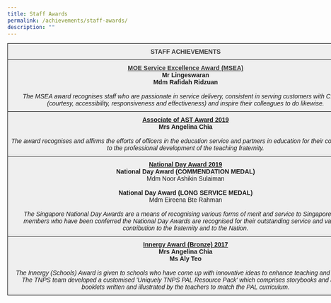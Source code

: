```yaml
---
title: Staff Awards
permalink: /achievements/staff-awards/
description: ""
---
```

<style type="text/css">
.tg  {border-collapse:collapse;border-spacing:0;margin:0px auto;}
.tg td{border-color:black;border-style:solid;border-width:1px;font-family:Arial, sans-serif;font-size:14px;
  overflow:hidden;padding:10px 5px;word-break:normal;}
.tg th{border-color:black;border-style:solid;border-width:1px;font-family:Arial, sans-serif;font-size:14px;
  font-weight:normal;overflow:hidden;padding:10px 5px;word-break:normal;}
.tg .tg-uqo3{background-color:#efefef;text-align:center;vertical-align:top}
.tg .tg-5gw4{background-color:#efefef;color:#3A3A3A;font-weight:bold;text-align:center;vertical-align:top}
</style>
<table class="tg" style="undefined;table-layout: fixed; width: 806px">
<colgroup>
<col style="width: 806px">
</colgroup>
<tbody>
  <tr>
    <td class="tg-5gw4">STAFF ACHIEVEMENTS</td>
  </tr>
  <tr>
    <td class="tg-uqo3"><span style="font-weight:bold;text-decoration:underline;color:#343434">MOE Service Excellence Award (MSEA)</span><br><span style="font-weight:bold">Mr Lingeswaran</span><br><span style="font-weight:bold">Mdm Rafidah Ridzuan</span><br><br><span style="font-style:italic">The MSEA award recognises staff who are passionate in service delivery, consistent in serving customers with C.A.R.E (courtesy, accessibility, responsiveness and effectiveness) and inspire their colleagues to do likewise.</span></td>
  </tr>
  <tr>
    <td class="tg-uqo3"><span style="font-weight:bold;text-decoration:underline">Associate of AST Award 2019</span><br><span style="font-weight:bold">Mrs Angelina Chia</span><br><br><span style="font-style:italic">The award recognises and affirms the efforts of officers in the education service and partners in education for their contributions to the professional development of the teaching fraternity.</span></td>
  </tr>
  <tr>
    <td class="tg-uqo3"><span style="font-weight:bold;text-decoration:underline">National Day Award 2019</span><br><span style="font-weight:bold">National Day Award (COMMENDATION MEDAL)</span><br>Mdm Noor Ashikin Sulaiman<br><br><span style="font-weight:bold">National Day Award (LONG SERVICE MEDAL)</span><br>Mdm Eireena Bte Rahman<br><br><span style="font-style:italic">The Singapore National Day Awards are a means of recognising various forms of merit and service to Singapore. Staff members who have been conferred the National Day Awards are recognised for their outstanding service and valuable contribution to the fraternity and to the Nation.</span></td>
  </tr>
  <tr>
    <td class="tg-uqo3"><span style="font-weight:bold;text-decoration:underline">Innergy Award (Bronze) 2017</span><br><span style="font-weight:bold">Mrs Angelina Chia</span><br><span style="font-weight:bold">Ms Aly Teo</span><br><br><span style="font-style:italic">The Innergy (Schools) Award is given to schools who have come up with innovative ideas to enhance teaching and learning. The TNPS team developed a customised 'Uniquely TNPS PAL Resource Pack' which comprises storybooks and activity booklets written and illustrated by the teachers to match the PAL curriculum.</span></td>
  </tr>
</tbody>
</table>